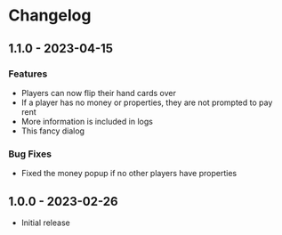 # Changelog

## 1.1.0 - 2023-04-15


### Features

* Players can now flip their hand cards over
* If a player has no money or properties, they are not prompted to pay rent
* More information is included in logs
* This fancy dialog

### Bug Fixes

* Fixed the money popup if no other players have properties

## 1.0.0 - 2023-02-26

* Initial release